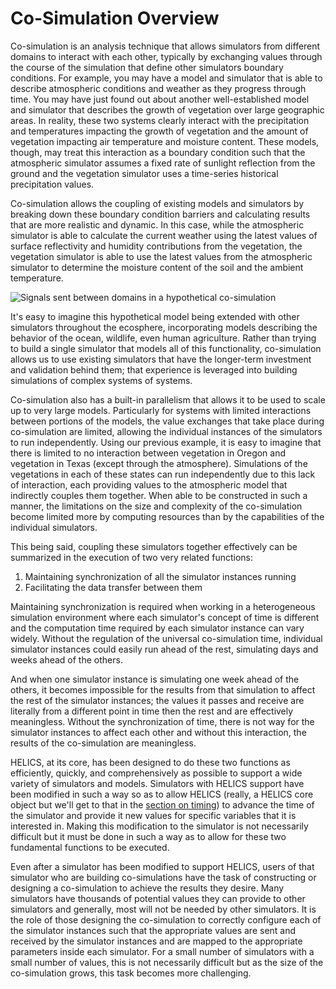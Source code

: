 # Co-Simulation Overview

Co-simulation is an analysis technique that allows simulators from different domains to interact with each other, typically by exchanging values through the course of the simulation that define other simulators boundary conditions. For example, you may have a model and simulator that is able to describe atmospheric conditions and weather as they progress through time. You may have just found out about another well-established model and simulator that describes the growth of vegetation over large geographic areas. In reality, these two systems clearly interact with the precipitation and temperatures impacting the growth of vegetation and the amount of vegetation impacting air temperature and moisture content. These models, though, may treat this interaction as a boundary condition such that the atmospheric simulator assumes a fixed rate of sunlight reflection from the ground and the vegetation simulator uses a time-series historical precipitation values.

Co-simulation allows the coupling of existing models and simulators by breaking down these boundary condition barriers and calculating results that are more realistic and dynamic. In this case, while the atmospheric simulator is able to calculate the current weather using the latest values of surface reflectivity and humidity contributions from the vegetation, the vegetation simulator is able to use the latest values from the atmospheric simulator to determine the moisture content of the soil and the ambient temperature.

![Signals sent between domains in a hypothetical co-simulation](../img/atmospheric.png)

It's easy to imagine this hypothetical model being extended with other simulators throughout the ecosphere, incorporating models describing the behavior of the ocean, wildlife, even human agriculture. Rather than trying to build a single simulator that models all of this functionality, co-simulation allows us to use existing simulators that have the longer-term investment and validation behind them; that experience is leveraged into building simulations of complex systems of systems.

Co-simulation also has a built-in parallelism that allows it to be used to scale up to very large models. Particularly for systems with limited interactions between portions of the models, the value exchanges that take place during co-simulation are limited, allowing the individual instances of the simulators to run independently. Using our previous example, it is easy to imagine that there is limited to no interaction between vegetation in Oregon and vegetation in Texas (except through the atmosphere). Simulations of the vegetations in each of these states can run independently due to this lack of interaction, each providing values to the atmospheric model that indirectly couples them together. When able to be constructed in such a manner, the limitations on the size and complexity of the co-simulation become limited more by computing resources than by the capabilities of the individual simulators.

This being said, coupling these simulators together effectively can be summarized in the execution of two very related functions:

1. Maintaining synchronization of all the simulator instances running
2. Facilitating the data transfer between them

Maintaining synchronization is required when working in a heterogeneous simulation environment where each simulator's concept of time is different and the computation time required by each simulator instance can vary widely. Without the regulation of the universal co-simulation time, individual simulator instances could easily run ahead of the rest, simulating days and weeks ahead of the others.

And when one simulator instance is simulating one week ahead of the others, it becomes impossible for the results from that simulation to affect the rest of the simulator instances; the values it passes and receive are literally from a different point in time then the rest and are effectively meaningless. Without the synchronization of time, there is not way for the simulator instances to affect each other and without this interaction, the results of the co-simulation are meaningless.

HELICS, at its core, has been designed to do these two functions as efficiently, quickly, and comprehensively as possible to support a wide variety of simulators and models. Simulators with HELICS support have been modified in such a way so as to allow HELICS (really, a HELICS core object but we'll get to that in the [section on timing](./timing.md)) to advance the time of the simulator and provide it new values for specific variables that it is interested in. Making this modification to the simulator is not necessarily difficult but it must be done in such a way as to allow for these two fundamental functions to be executed.

Even after a simulator has been modified to support HELICS, users of that simulator who are building co-simulations have the task of constructing or designing a co-simulation to achieve the results they desire. Many simulators have thousands of potential values they can provide to other simulators and generally, most will not be needed by other simulators. It is the role of those designing the co-simulation to correctly configure each of the simulator instances such that the appropriate values are sent and received by the simulator instances and are mapped to the appropriate parameters inside each simulator. For a small number of simulators with a small number of values, this is not necessarily difficult but as the size of the co-simulation grows, this task becomes more challenging.
